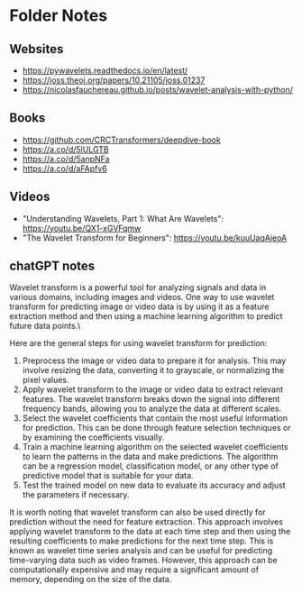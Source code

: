 # Folder Notes

## Websites
* https://pywavelets.readthedocs.io/en/latest/
* https://joss.theoj.org/papers/10.21105/joss.01237
* https://nicolasfauchereau.github.io/posts/wavelet-analysis-with-python/

## Books
* https://github.com/CRCTransformers/deepdive-book
* https://a.co/d/5lULGTB
* https://a.co/d/5anpNFa
* https://a.co/d/aFApfv6

## Videos
* "Understanding Wavelets, Part 1: What Are Wavelets": https://youtu.be/QX1-xGVFqmw
* "The Wavelet Transform for Beginners": https://youtu.be/kuuUaqAjeoA

## chatGPT notes
Wavelet transform is a powerful tool for analyzing signals and data in various domains, including images and videos. One way to use wavelet transform for predicting image or video data is by using it as a feature extraction method and then using a machine learning algorithm to predict future data points.\

Here are the general steps for using wavelet transform for prediction:
1. Preprocess the image or video data to prepare it for analysis. This may involve resizing the data, converting it to grayscale, or normalizing the pixel values.
2. Apply wavelet transform to the image or video data to extract relevant features. The wavelet transform breaks down the signal into different frequency bands, allowing you to analyze the data at different scales.
3. Select the wavelet coefficients that contain the most useful information for prediction. This can be done through feature selection techniques or by examining the coefficients visually.
4. Train a machine learning algorithm on the selected wavelet coefficients to learn the patterns in the data and make predictions. The algorithm can be a regression model, classification model, or any other type of predictive model that is suitable for your data.
5. Test the trained model on new data to evaluate its accuracy and adjust the parameters if necessary.

It is worth noting that wavelet transform can also be used directly for prediction without the need for feature extraction. This approach involves applying wavelet transform to the data at each time step and then using the resulting coefficients to make predictions for the next time step. This is known as wavelet time series analysis and can be useful for predicting time-varying data such as video frames. However, this approach can be computationally expensive and may require a significant amount of memory, depending on the size of the data.